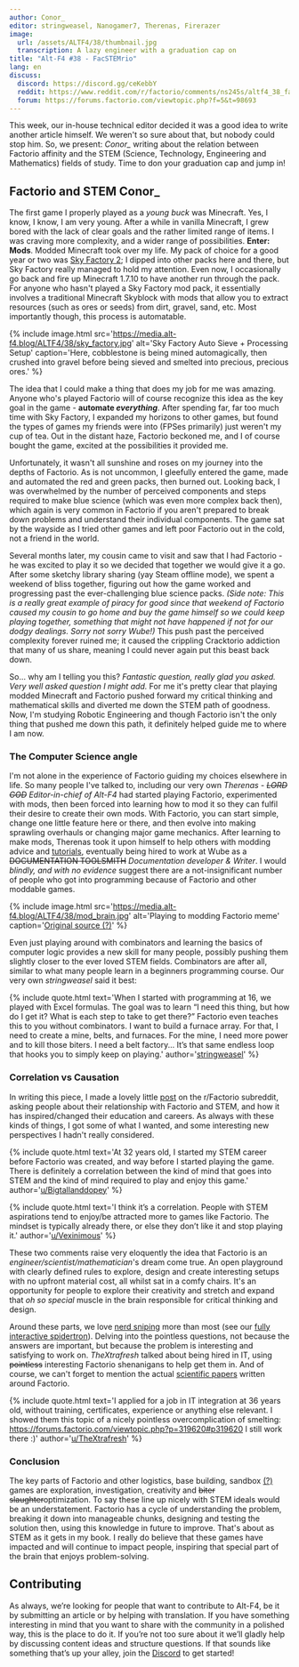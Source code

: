 ```yaml
---
author: Conor_
editor: stringweasel, Nanogamer7, Therenas, Firerazer
image:
  url: /assets/ALTF4/38/thumbnail.jpg
  transcription: A lazy engineer with a graduation cap on
title: "Alt-F4 #38 - FacSTEMrio"
lang: en
discuss:
  discord: https://discord.gg/ceKebbY
  reddit: https://www.reddit.com/r/factorio/comments/ns245s/altf4_38_facstemrio/
  forum: https://forums.factorio.com/viewtopic.php?f=5&t=98693
---
```


This week, our in-house technical editor decided it was a good idea to write another article himself. We weren't so sure about that, but nobody could stop him. So, we present: *Conor_* writing about the relation between Factorio affinity and the STEM (Science, Technology, Engineering and Mathematics) fields of study. Time to don your graduation cap and jump in!

## Factorio and STEM <author>Conor_</author>

The first game I properly played as a *young buck* was Minecraft. Yes, I know, I know, I am very young. After a while in vanilla Minecraft, I grew bored with the lack of clear goals and the rather limited range of items. I was craving more complexity, and a wider range of possibilities. **Enter: Mods**. Modded Minecraft took over my life. My pack of choice for a good year or two was [Sky Factory 2](https://atlauncher.com/pack/skyfactory); I dipped into other packs here and there, but Sky Factory really managed to hold my attention. Even now, I occasionally go back and fire up Minecraft 1.7.10 to have another run through the pack. For anyone who hasn't played a Sky Factory mod pack, it essentially involves a traditional Minecraft Skyblock with mods that allow you to extract resources (such as ores or seeds) from dirt, gravel, sand, etc. Most importantly though, this process is automatable.

{% include image.html src='https://media.alt-f4.blog/ALTF4/38/sky_factory.jpg' alt='Sky Factory Auto Sieve + Processing Setup' caption='Here, cobblestone is being mined automagically, then crushed into gravel before being sieved and smelted into precious, precious ores.' %}

The idea that I could make a thing that does my job for me was amazing. Anyone who's played Factorio will of course recognize this idea as the key goal in the game - **automate *everything***. After spending far, far too much time with Sky Factory, I expanded my horizons to other games, but found the types of games my friends were into (FPSes primarily) just weren't my cup of tea. Out in the distant haze, Factorio beckoned me, and I of course bought the game, excited at the possibilities it provided me.

Unfortunately, it wasn't all sunshine and roses on my journey into the depths of Factorio. As is not uncommon, I gleefully entered the game, made and automated the red and green packs, then burned out. Looking back, I was overwhelmed by the number of perceived components and steps required to make blue science (which was even more complex back then), which again is very common in Factorio if you aren't prepared to break down problems and understand their individual components. The game sat by the wayside as I tried other games and left poor Factorio out in the cold, not a friend in the world.

Several months later, my cousin came to visit and saw that I had Factorio - he was excited to play it so we decided that together we would give it a go. After some sketchy library sharing (yay Steam offline mode), we spent a weekend of bliss together, figuring out how the game worked and progressing past the ever-challenging blue science packs. *(Side note: This is a really great example of piracy for good since that weekend of Factorio caused my cousin to go home and buy the game himself so we could keep playing together, something that might not have happened if not for our dodgy dealings. Sorry not sorry Wube!)* This push past the perceived complexity forever ruined me; it caused the crippling Cracktorio addiction that many of us share, meaning I could never again put this beast back down.

So... why am I telling you this? *Fantastic question, really glad you asked. Very well asked question I might add.* For me it's pretty clear that playing modded Minecraft and Factorio pushed forward my critical thinking and mathematical skills and diverted me down the STEM path of goodness. Now, I'm studying Robotic Engineering and though Factorio isn't the only thing that pushed me down this path, it definitely helped guide me to where I am now.

### The Computer Science angle

I'm not alone in the experience of Factorio guiding my choices elsewhere in life. So many people I've talked to, including our very own *Therenas - ~~LORD GOD~~ Editor-in-chief of Alt-F4* had started playing Factorio, experimented with mods, then been forced into learning how to mod it so they can fulfil their desire to create their own mods. With Factorio, you can start simple, change one little feature here or there, and then evolve into making sprawling overhauls or changing major game mechanics. After learning to make mods, Therenas took it upon himself to help others with modding advice and [tutorials](https://github.com/ClaudeMetz/UntitledGuiGuide/wiki), eventually being hired to work at Wube as a ~~DOCUMENTATION TOOLSMITH~~ *Documentation developer & Writer*. I would *blindly, and with no evidence* suggest there are a not-insignificant number of people who got into programming because of Factorio and other moddable games.

{% include image.html src='https://media.alt-f4.blog/ALTF4/38/mod_brain.jpg' alt='Playing to modding Factorio meme' caption='<a href="https://discord.com/channels/139677590393716737/306402592265732098/672169819696791582">Original source (?)</a>' %}

Even just playing around with combinators and learning the basics of computer logic provides a new skill for many people, possibly pushing them slightly closer to the ever loved STEM fields. Combinators are after all, similar to what many people learn in a beginners programming course. Our very own *stringweasel* said it best:

{% include quote.html text='When I started with programming at 16, we played with Excel formulas. The goal was to learn “I need this thing, but how do I get it? What is each step to take to get there?” Factorio even teaches this to you without combinators. I want to build a furnace array. For that, I need to create a mine, belts, and furnaces. For the mine, I need more power and to kill those biters. I need a belt factory... It’s that same endless loop that hooks you to simply keep on playing.' author='<a href="https://github.com/AlternativeFFFF/Alt-F4/pull/492#discussion_r641456118">stringweasel</a>' %}

### Correlation vs Causation

In writing this piece,  I made a lovely little [post](https://www.reddit.com/r/factorio/comments/n8gpes/factorio_and_stem_careers/) on the r/Factorio subreddit, asking people about their relationship with Factorio and STEM, and how it has inspired/changed their education and careers. As always with these kinds of things, I got some of what I wanted, and some interesting new perspectives I hadn't really considered.

{% include quote.html text='At 32 years old, I started my STEM career before Factorio was created, and way before I started playing the game. There is definitely a correlation between the kind of mind that goes into STEM and the kind of mind required to play and enjoy this game.' author='<a href="https://www.reddit.com/r/factorio/comments/n8gpes/factorio_and_stem_careers/gxiwjwy?utm_source=share&utm_medium=web2x&context=3">u/Bigtallanddopey</a>' %}

{% include quote.html text='I think it’s a correlation. People with STEM aspirations tend to enjoy/be attracted more to games like Factorio. The mindset is typically already there, or else they don’t like it and stop playing it.' author='<a href="https://www.reddit.com/r/factorio/comments/n8gpes/factorio_and_stem_careers/gxif1dj?utm_source=share&utm_medium=web2x&context=3">u/Vexinimous</a>' %}

These two comments raise very eloquently the idea that Factorio is an *engineer/scientist/mathematician*'s dream come true. An open playground with clearly defined rules to explore, design and create interesting setups with no upfront material cost, all whilst sat in a comfy chairs. It's an opportunity for people to explore their creativity and stretch and expand that *oh so special* muscle in the brain responsible for critical thinking and design.

Around these parts, we love [nerd sniping](https://xkcd.com/356/) more than most (see our [fully interactive spidertron](https://alt-f4.blog/ALTF4-12/#building-spidertron-for-the-web-xthexder)). Delving into the pointless questions, not because the answers are important, but because the problem is interesting and satisfying to work on. *TheXtrafresh* talked about being hired in IT, using ~~pointless~~ interesting Factorio shenanigans to help get them in. And of course, we can't forget to mention the actual [scientific papers](https://arxiv.org/abs/2102.04871) written around Factorio.

{% include quote.html text='I applied for a job in IT integration at 36 years old, without training, certificates, experience or anything else relevant. I showed them this topic of a nicely pointless overcomplication of smelting: <a href="https://forums.factorio.com/viewtopic.php?p=319620#p319620">https://forums.factorio.com/viewtopic.php?p=319620#p319620</a> I still work there :)' author='<a href="https://www.reddit.com/r/factorio/comments/n8gpes/factorio_and_stem_careers/gxj9g1x?utm_source=share&utm_medium=web2x&context=3">u/TheXtrafresh</a>' %}

### Conclusion

The key parts of Factorio and other logistics, base building, sandbox [(?)](https://www.reddit.com/r/factorio/comments/9z8x5m/does_factorio_merit_the_creation_of_a_new/) games are exploration, investigation, creativity and ~~biter slaughter~~optimization. To say these line up nicely with STEM ideals would be an understatement. Factorio has a cycle of understanding the problem, breaking it down into manageable chunks, designing and testing the solution then, using this knowledge in future to improve. That's about as STEM as it gets in my book. I really do believe that these games have impacted and will continue to impact people, inspiring that special part of the brain that enjoys problem-solving.

## Contributing

As always, we’re looking for people that want to contribute to Alt-F4, be it by submitting an article or by helping with translation. If you have something interesting in mind that you want to share with the community in a polished way, this is the place to do it. If you’re not too sure about it we’ll gladly help by discussing content ideas and structure questions. If that sounds like something that’s up your alley, join the [Discord](https://discord.gg/nxnCFkb) to get started!
